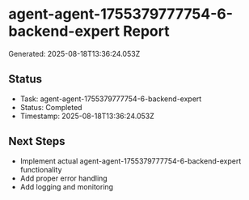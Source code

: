 # agent-agent-1755379777754-6-backend-expert Report

Generated: 2025-08-18T13:36:24.053Z

## Status
- Task: agent-agent-1755379777754-6-backend-expert
- Status: Completed
- Timestamp: 2025-08-18T13:36:24.053Z

## Next Steps
- Implement actual agent-agent-1755379777754-6-backend-expert functionality
- Add proper error handling
- Add logging and monitoring
